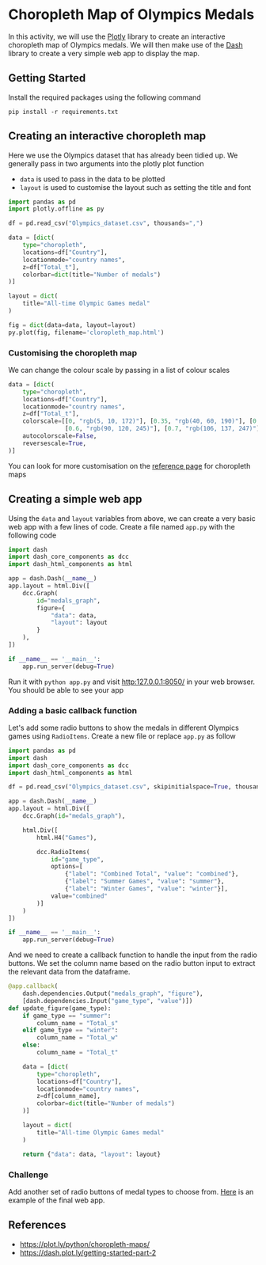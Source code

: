 # Choropleth Map of Olympics Medals

In this activity, we will use the [Plotly](https://plot.ly/) library to create an 
interactive choropleth map of Olympics medals. We will then make use of the 
[Dash](https://plot.ly/products/dash/) library to create a very simple web app to 
display the map.

## Getting Started

Install the required packages using the following command

```
pip install -r requirements.txt
```

## Creating an interactive choropleth map

Here we use the Olympics dataset that has already been tidied up. 
We generally pass in two arguments into the plotly plot function

* `data` is used to pass in the data to be plotted
* `layout` is used to customise the layout such as setting the title and font

```python
import pandas as pd
import plotly.offline as py

df = pd.read_csv("Olympics_dataset.csv", thousands=",")

data = [dict(
    type="choropleth",
    locations=df["Country"],
    locationmode="country names",
    z=df["Total_t"],
    colorbar=dict(title="Number of medals")
)]

layout = dict(
    title="All-time Olympic Games medal"
)

fig = dict(data=data, layout=layout)
py.plot(fig, filename='cloropleth_map.html')
```

### Customising the choropleth map

We can change the colour scale by passing in a list of colour scales

```python
data = [dict(
    type="choropleth",
    locations=df["Country"],
    locationmode="country names",
    z=df["Total_t"],
    colorscale=[[0, "rgb(5, 10, 172)"], [0.35, "rgb(40, 60, 190)"], [0.5, "rgb(70, 100, 245)"],
                [0.6, "rgb(90, 120, 245)"], [0.7, "rgb(106, 137, 247)"], [1, "rgb(220, 220, 220)"]],
    autocolorscale=False,
    reversescale=True,
)]
```

You can look for more customisation on the [reference page](https://plot.ly/python/reference/#choropleth) for choropleth maps

## Creating a simple web app

Using the `data` and `layout` variables from above, we can create a very basic web app with a few lines of code. 
Create a file named `app.py` with the following code

```python
import dash
import dash_core_components as dcc
import dash_html_components as html

app = dash.Dash(__name__)
app.layout = html.Div([
    dcc.Graph(
        id="medals_graph",
        figure={
            "data": data,
            "layout": layout
        }
    ),
])

if __name__ == '__main__':
    app.run_server(debug=True)
```

Run it with `python app.py` and visit [http:127.0.0.1:8050/](http:127.0.0.1:8050/) in your web browser.
You should be able to see your app

### Adding a basic callback function

Let's add some radio buttons to show the medals in different Olympics games using `RadioItems`.
Create a new file or replace `app.py` as follow

```python
import pandas as pd
import dash
import dash_core_components as dcc
import dash_html_components as html

df = pd.read_csv("Olympics_dataset.csv", skipinitialspace=True, thousands=",")

app = dash.Dash(__name__)
app.layout = html.Div([
    dcc.Graph(id="medals_graph"),

    html.Div([
        html.H4("Games"),

        dcc.RadioItems(
            id="game_type",
            options=[
                {"label": "Combined Total", "value": "combined"},
                {"label": "Summer Games", "value": "summer"},
                {"label": "Winter Games", "value": "winter"}],
            value="combined"
        )]
    )
])

if __name__ == '__main__':
    app.run_server(debug=True)
```

And we need to create a callback function to handle the input from the radio buttons. 
We set the column name based on the radio button input to extract the relevant data from the dataframe.

```python
@app.callback(
    dash.dependencies.Output("medals_graph", "figure"),
    [dash.dependencies.Input("game_type", "value")])
def update_figure(game_type):
    if game_type == "summer":
        column_name = "Total_s"
    elif game_type == "winter":
        column_name = "Total_w"
    else:
        column_name = "Total_t"

    data = [dict(
        type="choropleth",
        locations=df["Country"],
        locationmode="country names",
        z=df[column_name],
        colorbar=dict(title="Number of medals")
    )]

    layout = dict(
        title="All-time Olympic Games medal"
    )

    return {"data": data, "layout": layout}
```

### Challenge

Add another set of radio buttons of medal types to choose from. 
[Here](https://comp9321-ass1-extra.herokuapp.com/) is an example of the final web app.

## References

* https://plot.ly/python/choropleth-maps/
* https://dash.plot.ly/getting-started-part-2